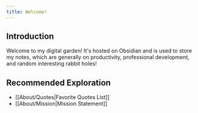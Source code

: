 ```yaml
---
title: Welcome!
---
```


## Introduction
Welcome to my digital garden! It's hosted on Obsidian and is used to store my notes, which are generally on productivity, professional development, and random interesting rabbit holes!

## Recommended Exploration
- [[About/Quotes|Favorite Quotes List]]
- [[About/Mission|Mission Statement]]